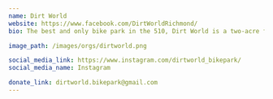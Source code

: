 ```yaml
---
name: Dirt World
website: https://www.facebook.com/DirtWorldRichmond/
bio: The best and only bike park in the 510, Dirt World is a two-acre free, public bicycle terrain park currently open for our enjoyment on the Richmond Greenway.

image_path: /images/orgs/dirtworld.png

social_media_link: https://www.instagram.com/dirtworld_bikepark/
social_media_name: Instagram

donate_link: dirtworld.bikepark@gmail.com
---
```

